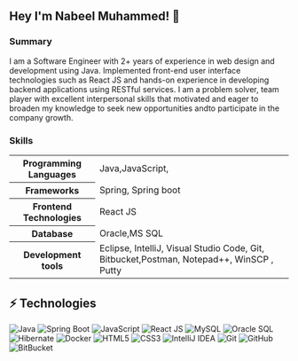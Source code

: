 ## Hey I'm Nabeel Muhammed! 👋 

<h3>Summary</h3>
<p>
I am a Software Engineer with 2+ years of experience in web design and development using Java. Implemented front-end user interface technologies such as React JS and hands-on experience in developing backend applications using RESTful services. I am a problem solver, team player with excellent interpersonal skills that motivated and eager to broaden my knowledge to seek new opportunities andto participate in the company growth.

</p>

<!--
- 🔭 I’m currently working on an Ewallet product.
- 🌱 I’m currently learning Java&Angular.
- 💬 Ask me about Java, Angular, System design or any tech related stuff.
- 😄 Pronouns: He/His-->

<h3>Skills</h3>

<table>
	<tr>
		<th>Programming Languages</th>
		<td>Java,JavaScript,</td>
	</tr>
  <tr>
		<th>Frameworks</th>
		<td>Spring, Spring boot</td>
	</tr>
  <tr>
		<th>Frontend Technologies</th>
		<td>React JS</td>
	</tr>
  <tr>
		<th>Database</th>
		<td>Oracle,MS SQL</td>
	</tr>

  <tr>
		<th>Development tools</th>
		<td>Eclipse, IntelliJ, Visual Studio Code, Git, Bitbucket,Postman, Notepad++, WinSCP , Putty</td>
	</tr>
</table>

<!--**Languages and Tools:**  

NABEEL-AHMED-JAMIL/javamultiplex
-->
## ⚡ Technologies

![Java](https://img.shields.io/badge/-java-black?style=for-the-badge&logo=java)
![Spring Boot](https://img.shields.io/badge/-springboot-black?style=for-the-badge&logo=springboot)
![JavaScript](https://img.shields.io/badge/-JavaScript-black?style=for-the-badge&logo=javascript)
![React JS](https://img.shields.io/badge/-React-black?style=for-the-badge&logo=react)
![MySQL](https://img.shields.io/badge/-MySQL-black?style=for-the-badge&logo=mysql)
![Oracle SQL](https://img.shields.io/badge/-oracle-black?style=for-the-badge&logo=oracle)
![Hibernate](https://img.shields.io/badge/-hibernate-black?style=for-the-badge&logo=hibernate)
![Docker](https://img.shields.io/badge/-Docker-black?style=for-the-badge&logo=docker)
![HTML5](https://img.shields.io/badge/-HTML5-black?style=for-the-badge&logo=html5&logoColor=white)
![CSS3](https://img.shields.io/badge/-CSS3-black?style=for-the-badge&logo=css3)
![IntelliJ IDEA](https://img.shields.io/badge/-intellijidea-black?style=for-the-badge&logo=intellijidea)
![Git](https://img.shields.io/badge/-Git-black?style=for-the-badge&logo=git)
![GitHub](https://img.shields.io/badge/-GitHub-black?style=for-the-badge&logo=github)
![BitBucket](https://img.shields.io/badge/-BitBucket-black?style=for-the-badge&logo=bitbucket)


<!---
NABEELM1998/NABEELM1998 is a ✨ special ✨ repository because its `README.md` (this file) appears on your GitHub profile.
You can click the Preview link to take a look at your changes.
--->

